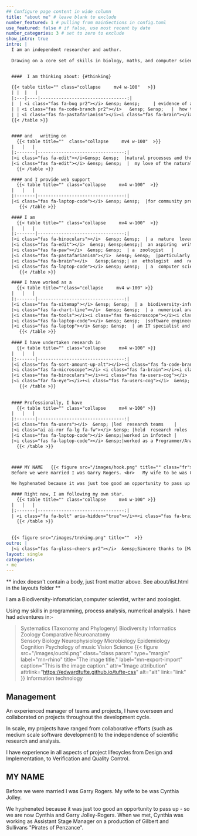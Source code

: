 ```yaml
---
## Configure page content in wide column
title: "about me" # leave blank to exclude
number_featured: 1 # pulling from mainSections in config.toml
use_featured: false # if false, use most recent by date
number_categories: 3 # set to zero to exclude
show_intro: true
intro: |   
  I am an independent researcher and author.
  
  Drawing on a core set of skills in biology, maths, and computer science, I have had adventures in many disciplines.


  ####  I am thinking about: {#thinking}  
   
  {{< table title="" class="collapse     mv4 w-100"   >}}
  | |  |   |  
  |:---|----|---------------------------------:|
  |  | <i class="fas fa-bug pr2"></i> &ensp; &ensp;     | evidence of an [**insect apocalypse**]( {{< relref "/project/insect-decline" >}}) in Australia  <br> |
  | | <i class="fas fa-code-branch pr2"></i>   &ensp; &ensp;   |  how to estimate clade [**phylogenetic diversity**]( {{< relref "/project/phylogenetic-diversity" >}})  |
  | | <i class="fas fa-pastafarianism"></i><i class="fas fa-brain"></i><i class="fas fa-arrows-alt-h"></i><i class="fas fa-brain"></i><i class="fas fa-microscope"></i>  &ensp; &ensp;  | comparative   [**crustacean neuroanatomy**]( {{< relref "/project/neuroanatomy" >}}) | 
  {{< /table >}}

    
  #### and   writing on
    {{< table title=""  class="collapse     mv4 w-100"  >}}
  |   |   |  
  |:-------|---------------------------------:|
  |<i class="fas fa-edit"></i>&ensp; &ensp;  |natural processes and the [**anthropocene**]( {{< relref "/project/writing/anthropocene" >}}) |
  |<i class="fas fa-edit"></i> &ensp; &ensp;  |  my love of the natural environment |
    {{< /table >}}

  #### and I provide web support
    {{< table title="" class="collapse     mv4 w-100"  >}}
  |   |   |  
  |:-------|---------------------------------:|
  |<i class="fas fa-laptop-code"></i> &ensp; &ensp;  |for community projects I admire |
     {{< /table >}}

  #### I am    
    {{< table title="" class="collapse     mv4 w-100"  >}}
  |   |   |  
  |:-------|---------------------------------:|
  |<i class="fas fa-binoculars"></i>  &ensp; &ensp;  | a  nature  lover  and  bird nerd    |
  |<i class="fas fa-edit"></i>  &ensp; &ensp;&ensp;|  an aspiring  writer  | 
  |<i class="fas fa-paw"></i>  &ensp; &ensp;  | a  zoologist   | 
  |<i class="fas fa-pastafarianism"></i>  &ensp; &ensp;  |particularly fond of malacostracan crustaceans | 
  |<i class="fas fa-brain"></i>   &ensp;&ensp;| an  ethologist  and  neuroscientist  | 
  |<i class="fas fa-laptop-code"></i> &ensp; &ensp;  | a  computer scientist  |
     {{< /table >}}

  #### I have worked as a  
    {{< table title=""class="collapse     mv4 w-100" >}}
  |   |   |  
  |:-------|---------------------------------:|
  |<i class="fas fa-sitemap"></i> &ensp; &ensp;  | a  biodiversity-informatician   | 
  |<i class="fas fa-chart-line"></i>  &ensp; &ensp;  | a  numerical analyst  and   modeller    | 
  |<i class="fas fa-tools"></i><i class="fas fa-microscope"></i><i class="fa fa-flask" aria-hidden="true"></i>  &ensp; | a  boffin    | 
  |<i class="fas fa-laptop-code"></i> &ensp; &ensp;  |software engineer   | 
  |<i class="fas fa-laptop"></i> &ensp; &ensp;  | an IT specialist and manager |
     {{< /table >}}
   
  #### I have undertaken research in 
    {{< table title="" class="collapse     mv4 w-100" >}}
  |   |   |  
  |:-------|---------------------------------:|
  |<i class="fas fa-sort-amount-up-alt"></i>+<i class="fas fa-code-branch pr2"></i> &ensp;  | systematics  (taxonomy   and phylogeny) | 
  |<i class="fas fa-microscope"></i> <i class="fas fa-brain"></i><i class="fas fa-arrows-alt-h"></i><i class="fas fa-brain"></i> &ensp; | comparative neuroanatomy  | 
  |<i class="fas fa-binoculars"></i>+<i class="fas fa-users-cog"></i>  &ensp;  |ethology  and  cognition  | 
  |<i class="far fa-eye"></i>+<i class="fas fa-users-cog"></i>  &ensp; | sensory biology  and   psychology  |
     {{< /table >}}
 
    
  #### Professionally, I have 
    {{< table title="" class="collapse     mv4 w-100" >}}
  |   |   |  
  |:-------|---------------------------------:|
  |<i class="fas fa-users"></i>  &ensp; |led  research teams    |
  |<i class="ai ai-ror fa-lg fa-fw"></i> &ensp; |held  research roles  | 
  |<i class="fas fa-laptop-code"></i> &ensp;|worked in infotech |
  |<i class="fas fa-laptop-code"></i> &ensp;|worked as a Programmer/Analyst  | 
    {{< /table >}}


   
  #### MY NAME   {{< figure src="/images/hook.png" title="" class="fr">}}
  Before we were married I was Garry Rogers. <br>	My wife to be was Cynthia Jolley. 

  We hyphenated because it was just too good an opportunity to pass up - so we are now Cynthia and Garry Jolley-Rogers. When we met, Cynthia was working as Assistant Stage Manager on a production of Gilbert and Sullivans "Pirates of Penzance".

  #### Right now, I am following my own star. 
    {{< table title="" class="collapse     mv4 w-100" >}}
  |   |   |  
  |:-------|---------------------------------:|
  | <i class="fa fa-bolt" aria-hidden="true"></i>+<i class="fas fa-brain"></i>   &ensp; |An acquired brain injury forced a necessary break in my career and a re-evaluation of my  goals.   | 
    {{< /table >}}
  
    
  {{< figure src="/images/treking.png" title=""  >}}	
outro: |
  |<i class="fas fa-glass-cheers pr2"></i>  &ensp;Sincere thanks to [Maëlle Salmon](https://masalmon.eu/) for her help naming this Hugo theme!
layout: single
categories:
- me
---
```


** index doesn't contain a body, just front matter above.
See about/list.html in the layouts folder **

I am a Biodiversity-infomatician,computer scientist, writer and zoologist. 

Using my skills in programming, process analysis, numerical analysis. I have had adventures in:-


> Systematics (Taxonomy and Phylogeny)
> Biodiversity Informatics
> Zoology
> Comparative Neuroanatomy 		
> Sensory Biology
> Neurophysiology
> Microbiology
> Epidemiology
> Cognition 
> Psychology of music
> Vision Science {{< figure
  src="/images/ouchi.png"
  class="class param"
  type="margin"
  label="mn-rhino"
  title="The image title."
  label="mn-export-import"
  caption="This is the image caption."
  attr="Image attribution"
  attrlink="https://edwardtufte.github.io/tufte-css"
  alt="alt"
  link="link"
 >}}
> Information technology

## Management
An experienced manager of teams and projects, I have overseen and collaborated on projects throughout the development cycle.

In scale, my projects have ranged from collaborative efforts (such as medium scale software development) to the independence of scientific research and analysis.

I have experience in all aspects of project lifecycles from Design and Implementation, to Verification and Quality Control.

## MY NAME
Before we were married I was Garry Rogers. My wife to be was Cynthia Jolley. 

We hyphenated because it was just too good an opportunity to pass up - so we are now Cynthia and Garry Jolley-Rogers. When we met, Cynthia was working as Assistant Stage Manager on a production of Gilbert and Sullivans "Pirates of Penzance".

 
